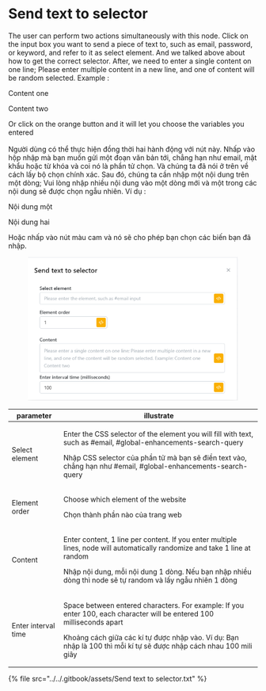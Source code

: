 # Send text to selector

The user can perform two actions simultaneously with this node. Click on the input box you want to send a piece of text to, such as email, password, or keyword, and refer to it as select element. And we talked above about how to get the correct selector. After, we need to enter a single content on one line; Please enter multiple content in a new line, and one of content will be random selected. Example :&#x20;

&#x20;    Content one

&#x20;    Content two

Or click on the orange button and it will let you choose the variables you entered\
\
Người dùng có thể thực hiện đồng thời hai hành động với nút này. Nhấp vào hộp nhập mà bạn muốn gửi một đoạn văn bản tới, chẳng hạn như email, mật khẩu hoặc từ khóa và coi nó là phần tử chọn. Và chúng ta đã nói ở trên về cách lấy bộ chọn chính xác. Sau đó, chúng ta cần nhập một nội dung trên một dòng; Vui lòng nhập nhiều nội dung vào một dòng mới và một trong các nội dung sẽ được chọn ngẫu nhiên. Ví dụ :&#x20;

&#x20;    Nội dung một&#x20;

&#x20;    Nội dung hai&#x20;

Hoặc nhấp vào nút màu cam và nó sẽ cho phép bạn chọn các biến bạn đã nhập.

<figure><img src="../../.gitbook/assets/Send text to selector.png" alt=""><figcaption></figcaption></figure>

| parameter           | illustrate                                                                                                                                                                                                                                                     |
| ------------------- | -------------------------------------------------------------------------------------------------------------------------------------------------------------------------------------------------------------------------------------------------------------- |
| Select element      | <p>Enter the CSS selector of the element you will fill with text, such as #email, #global-enhancements-search-query</p><p></p><p>Nhập CSS selector của phần tử mà bạn sẽ điền text vào, chẳng hạn như #email, #global-enhancements-search-query</p>            |
| Element order       | <p>Choose which element of the website</p><p></p><p>Chọn thành phần nào của trang web</p>                                                                                                                                                                      |
| Content             | <p>Enter content, 1 line per content. If you enter multiple lines, node will automatically randomize and take 1 line at random</p><p></p><p>Nhập nội dung, mỗi nội dung 1 dòng. Nếu bạn nhập nhiều dòng thì node sẽ tự random và lấy ngẫu nhiên 1 dòng</p>     |
| Enter interval time | <p>Space between entered characters. For example: If you enter 100, each character will be entered 100 milliseconds apart</p><p></p><p>Khoảng cách giữa các kí tự được nhập vào. Ví dụ: Bạn nhập là 100 thì mỗi kí tự sẽ được nhập cách nhau 100 mili giây</p> |

{% file src="../../.gitbook/assets/Send text to selector.txt" %}
